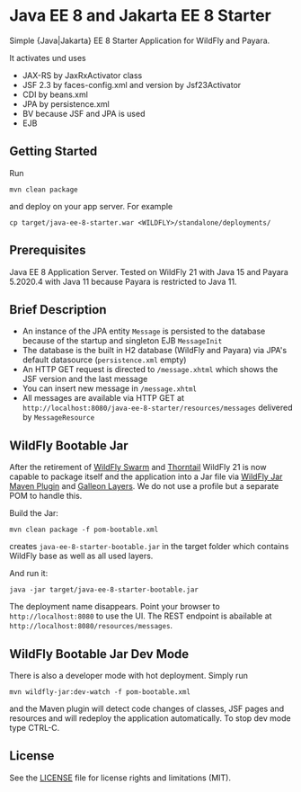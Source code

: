 # Java EE 8 and Jakarta EE 8 Starter

Simple {Java|Jakarta} EE 8 Starter Application for WildFly and Payara.

It activates und uses

* JAX-RS by JaxRxActivator class
* JSF 2.3 by faces-config.xml and version by Jsf23Activator
* CDI by beans.xml
* JPA by persistence.xml
* BV because JSF and JPA is used
* EJB 

## Getting Started

Run

```
mvn clean package
```

and deploy on your app server. For example

```
cp target/java-ee-8-starter.war <WILDFLY>/standalone/deployments/
```


## Prerequisites

Java EE 8 Application Server. Tested on WildFly 21 with Java 15 and Payara 5.2020.4 with
Java 11 because Payara is restricted to Java 11.


## Brief Description

* An instance of the JPA entity ``Message`` is persisted to the database because of the startup and singleton EJB ``MessageInit``
* The database is the built in H2 database (WildFly and Payara) via JPA's default datasource (``persistence.xml`` empty)
* An HTTP GET request is directed to ``/message.xhtml`` which shows the JSF version and the last message
* You can insert new message in ``/message.xhtml`` 
* All messages are available via HTTP GET at ``http://localhost:8080/java-ee-8-starter/resources/messages`` delivered by ``MessageResource``


## WildFly Bootable Jar

After the retirement of 
[WildFly Swarm](https://www.wildfly.org/news/2015/05/05/WildFly-Swarm-Released/) and
[Thorntail](https://thorntail.io/) WildFly 21 is now capable to package itself and the application
into a Jar file via [WildFly Jar Maven Plugin](https://docs.wildfly.org/bootablejar/) and
[Galleon Layers](https://docs.wildfly.org/galleon/). We do not use a profile but a separate POM
to handle this.

Build the Jar:

```
mvn clean package -f pom-bootable.xml
```

creates ``java-ee-8-starter-bootable.jar`` in the target folder which contains WildFly base as well as
all used layers. 

And run it:

```
java -jar target/java-ee-8-starter-bootable.jar
```

The deployment name disappears. Point your browser to 
``http://localhost:8080`` to use the UI. The REST endpoint is abailable at
``http://localhost:8080/resources/messages``.


## WildFly Bootable Jar Dev Mode

There is also a developer mode with hot deployment. Simply run

```
mvn wildfly-jar:dev-watch -f pom-bootable.xml
```

and the Maven plugin will detect code changes of classes, JSF pages and resources and will redeploy
the application automatically. To stop dev mode type CTRL-C.


## License

See the [LICENSE](LICENSE.txt) file for license rights and limitations (MIT).
